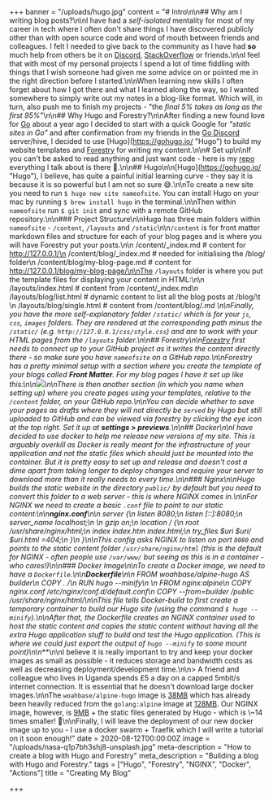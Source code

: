 +++
banner = "/uploads/hugo.jpg"
content = "# Intro\n\n## Why am I writing blog posts?\n\nI have had a _self-isolated_ mentality for most of my career in tech where I often don't share things I have discovered publicly other than with open source code and word of mouth between friends and colleagues. I felt I needed to give back to the community as I have had **so** much help from others be it on [Discord](https://discord.com/), [StackOverflow](https://stackoverflow.com/) or friends.\n\nI feel that with most of my personal projects I spend a lot of time fiddling with things that I wish someone had given me some advice on or pointed me in the right direction before I started.\n\nWhen learning new skills I often forget about how I got there and what I learned along the way, so I wanted somewhere to simply write out my notes in a blog-like format. Which will, in turn, also push me to finish my projects - \"the _final 5% takes as long as the first 95%_\"\n\n## Why Hugo and Forestry?\n\nAfter finding a new found love for [Go]() about a year ago I decided to start with a quick Google for _\"static sites in Go\"_ and after confirmation from my friends in the [Go Discord](https://discord.gg/0f1SbxBZjYq9jLBk) server/hive, I decided to use [Hugo](https://gohugo.io/ \"Hugo\") to build my website templates and [Forestry](https://forestry.io) for writing my content.\n\n# Set up\n\nIf you can't be asked to read anything and just want code - here is my [repo](https://m4x.uk/max.me.uk) everything I talk about is there 🙂.\n\n## Hugo\n\n[Hugo](https://gohugo.io/ \"Hugo\"), I believe, has quite a painful initial learning curve - they say it is because it is so powerful but I am not so sure 😅.\n\nTo create a new site you need to run `$ hugo new site nameofsite`. You can install Hugo on your mac by running `$ brew install hugo` in the terminal.\n\nThen within `nameofsite` run `$ git init` and sync with a remote GitHub repository.\n\n### Project Structure\n\nHugo has three main folders within `nameofsite` - `/content`, `/layouts` and `/static`\n\n`/content` is for front matter markdown files and structure for each of your blog pages and is where you will have Forestry put your posts.\n\n    /content/_index.md # content for http://127.0.0.1/\n    /content/blog/_index.md # needed for initialising the /blog/ folder\n    /content/blog/my-blog-page.md # content for http://127.0.0.1/blog/my-blog-page/\n\nThe `/layouts` folder is where you put the template files for displaying your content in HTML:\n\n    /layouts/index.html # content from /content/_index.md\n    /layouts/blog/list.html # dynamic content to list all the blog posts at /blog/\t \n    /layouts/blog/single.html # content from /content/blog/*.md \n\nFinally, you have the more self-explanatory folder `/static/` which is for your `js`, `css`, `images` folders.  They are rendered at the corresponding path minus the `/static/` (e.g. `http://127.0.0.1/css/style.css`) and are to work with your HTML pages from the `/layouts` folder.\n\n## Forestry\n\n[Forestry](https://forestry.io) first needs to connect up to your GitHub project as it writes the content directly there - so make sure you have `nameofsite` on a GitHub repo.\n\nForestry has a pretty minimal setup with a section where you create the template of your blogs called **Front Matter**. For my blog pages I have it set up like this:\n\n![](/uploads/screenshot_2020-06-20-forestry-io.png)\n\nThere is then another section (in which you name when setting up) where you create pages using your templates, relative to the `/content` folder, on your GitHub repo.\n\nYou can decide whether to save your pages as drafts where they will not directly be `served` by Hugo but still uploaded to GitHub and can be viewed via forestry by clicking the eye icon at the top right. Set it up at **settings > previews**.\n\n## Docker\n\nI have decided to use docker to help me release new versions of my site. This is arguably overkill as Docker is really meant for the infrastructure of your application and not the static files which should just be mounted into the container. But it is pretty easy to set up and release and doesn't cost a dime apart from taking longer to deploy changes and require your server to download more than it really needs to every time.\n\n### Nginx\n\nHugo builds the static website in the directory `public/` by default but you need to convert this folder to a web server - this is where NGINX comes in.\n\nFor NGINX we need to create a basic `.conf` file to point to our static content:\n\n**nginx.conf**\n\n    server {\n        listen       8080;\n        listen  [::]:8080;\n        server_name  localhost;\n    \n        gzip on;\n        location / {\n            root /usr/share/nginx/html;\n            index index.htm index.html;\n            try_files $uri $uri/ $uri.html =404;\n        }\n    }\n\nThis config asks NGINX to listen on port `8080` and points to the static content folder `/usr/share/nginx/html` (this is the default for NGINX - often people use `/var/www/` but seeing as this is in a container - who cares!)\n\n### Docker Image\n\nTo create a Docker image, we need to have a `Dockerfile`.\n\n**Dockerfile**\n\n    FROM woahbase/alpine-hugo AS builder\n    COPY . /\n    RUN hugo --minify\n    \n    FROM nginx:alpine\n    COPY nginx.conf /etc/nginx/conf.d/default.conf\n    COPY --from=builder /public /usr/share/nginx/html/\n\nThis file tells Docker-build to first create a temporary container to build our Hugo site (using the command `$ hugo --minify`).\n\nAfter that, the Dockerfile creates an NGINX container used to _host_ the static content and copies the static content without having all the extra Hugo application stuff to build and test the Hugo application. (This is where we could just export the output of `hugo --minify` to some mount point)\n\n***\n\nI believe it is really important to try and keep your docker images as small as possible - it reduces storage and bandwidth costs as well as decreasing deployment/development time.\n\n> A friend and colleague who lives in Uganda spends £5 a day on a capped 5mbit/s internet connection. It is essential that he doesn't download large docker images.\n\nThe `woahbase/alpine-hugo` image is [38MB](https://hub.docker.com/layers/woahbase/alpine-hugo/latest/images/sha256-3fd7c6cc56b5140d0e77877b6825838e2fcf5bb85c99b0005913b55a2206ecbc?context=explore) which has already been heavily reduced from the `golang:alpine` image at [128MB](https://hub.docker.com/layers/golang/library/golang/alpine/images/sha256-2de21f4fe5c3557c31b716291a7986c0d54abbd282cd7fb43aaa484672b0c855?context=explore). Our NGINX image, however, is [9MB](https://hub.docker.com/layers/nginx/library/nginx/alpine/images/sha256-fa24815c8e52981d8ef01249e17d46dc5367765814d6feed154f1043aa255b8e?context=explore) + the static files generated by Hugo - which is \\~14 times smaller! 🎉\n\nFinally, I will leave the deployment of our new docker image up to you - I use a docker swarm + Traefik which I will write a tutorial on it soon enough!"
date = 2020-08-12T00:00:00Z
image = "/uploads/nasa-q1p7bh3shj8-unsplash.jpg"
meta-description = "How to create a blog with Hugo and Forestry"
meta_description = "Building a blog with Hugo and Forestry."
tags = ["Hugo", "Forestry", "NGINX", "Docker", "Actions"]
title = "Creating My Blog"

+++
